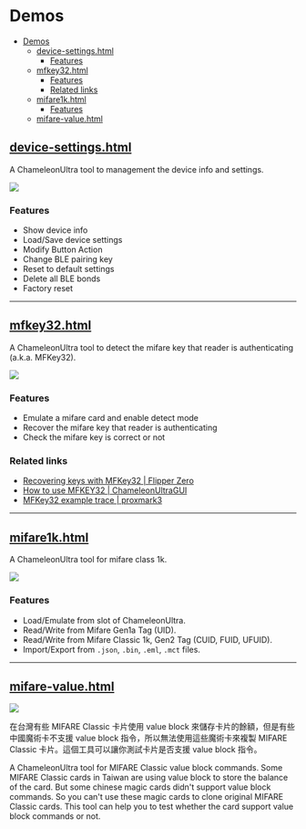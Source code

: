 # Demos

- [Demos](#demos)
  - [device-settings.html](#device-settingshtml)
    - [Features](#features)
  - [mfkey32.html](#mfkey32html)
    - [Features](#features-1)
    - [Related links](#related-links)
  - [mifare1k.html](#mifare1khtml)
    - [Features](#features-2)
  - [mifare-value.html](#mifare-valuehtml)

## [device-settings.html](https://taichunmin.idv.tw/chameleon-ultra.js/device-settings.html)

A ChameleonUltra tool to management the device info and settings.

![](https://i.imgur.com/TgVdsVo.png)

### Features

- Show device info
- Load/Save device settings
- Modify Button Action
- Change BLE pairing key
- Reset to default settings
- Delete all BLE bonds
- Factory reset

- - -

## [mfkey32.html](https://taichunmin.idv.tw/chameleon-ultra.js/mfkey32.html)

A ChameleonUltra tool to detect the mifare key that reader is authenticating (a.k.a. MFKey32).

![](https://i.imgur.com/OyZ4E3Z.png)

### Features

- Emulate a mifare card and enable detect mode
- Recover the mifare key that reader is authenticating
- Check the mifare key is correct or not

### Related links

- [Recovering keys with MFKey32 | Flipper Zero](https://docs.flipper.net/nfc/mfkey32)
- [How to use MFKEY32 | ChameleonUltraGUI](https://github.com/RfidResearchGroup/ChameleonUltra/blob/main/docs/chameleonultragui.md#how-to-use-mfkey32)
- [MFKey32 example trace | proxmark3](https://github.com/RfidResearchGroup/proxmark3/blob/master/tools/mfkey/example_trace.txt)

- - -

## [mifare1k.html](https://taichunmin.idv.tw/chameleon-ultra.js/mifare1k.html)

A ChameleonUltra tool for mifare class 1k.

![](https://i.imgur.com/zJ1qIdj.png)

### Features

- Load/Emulate from slot of ChameleonUltra.
- Read/Write from Mifare Gen1a Tag (UID).
- Read/Write from Mifare Classic 1k, Gen2 Tag (CUID, FUID, UFUID).
- Import/Export from `.json`, `.bin`, `.eml`, `.mct` files.

- - -

## [mifare-value.html](https://taichunmin.idv.tw/chameleon-ultra.js/mifare-value.html)

![](https://i.imgur.com/jJ3pNvn.png)

在台灣有些 MIFARE Classic 卡片使用 value block 來儲存卡片的餘額，但是有些中國魔術卡不支援 value block 指令，所以無法使用這些魔術卡來複製 MIFARE Classic 卡片。這個工具可以讓你測試卡片是否支援 value block 指令。

A ChameleonUltra tool for MIFARE Classic value block commands. Some MIFARE Classic cards in Taiwan are using value block to store the balance of the card. But some chinese magic cards didn't support value block commands. So you can't use these magic cards to clone original MIFARE Classic cards. This tool can help you to test whether the card support value block commands or not.
